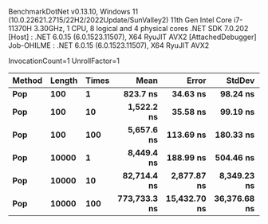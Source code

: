 
BenchmarkDotNet v0.13.10, Windows 11 (10.0.22621.2715/22H2/2022Update/SunValley2)
11th Gen Intel Core i7-11370H 3.30GHz, 1 CPU, 8 logical and 4 physical cores
.NET SDK 7.0.202
  [Host]     : .NET 6.0.15 (6.0.1523.11507), X64 RyuJIT AVX2 [AttachedDebugger]
  Job-OHILME : .NET 6.0.15 (6.0.1523.11507), X64 RyuJIT AVX2

InvocationCount=1  UnrollFactor=1  

 Method | Length | Times | Mean         | Error        | StdDev       | Median       | Allocated |
------- |------- |------ |-------------:|-------------:|-------------:|-------------:|----------:|
 **Pop**    | **100**    | **1**     |     **823.7 ns** |     **34.63 ns** |     **98.24 ns** |     **800.0 ns** |     **968 B** |
 **Pop**    | **100**    | **10**    |   **1,522.2 ns** |     **35.58 ns** |     **99.19 ns** |   **1,500.0 ns** |    **4584 B** |
 **Pop**    | **100**    | **100**   |   **5,657.6 ns** |    **113.69 ns** |    **180.33 ns** |   **5,700.0 ns** |   **22944 B** |
 **Pop**    | **10000**  | **1**     |   **8,449.4 ns** |    **188.99 ns** |    **504.46 ns** |   **8,400.0 ns** |   **40568 B** |
 **Pop**    | **10000**  | **10**    |  **82,714.4 ns** |  **2,877.87 ns** |  **8,349.23 ns** |  **79,200.0 ns** |  **400584 B** |
 **Pop**    | **10000**  | **100**   | **773,733.3 ns** | **15,432.70 ns** | **36,376.68 ns** | **760,400.0 ns** | **3982944 B** |
